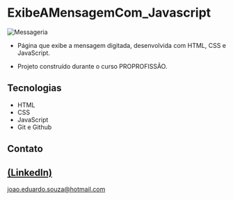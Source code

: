 # ExibeAMensagemCom_Javascript
![Messageria](https://github.com/JoaoEduSB/ExibeAMensagemCom_Javascript/assets/146045770/b702a911-6999-4ac5-b489-b7e2c9256ea4)

 - Página que exibe a mensagem digitada, desenvolvida com HTML, CSS e JavaScript.

 - Projeto construído durante o curso PROPROFISSÃO.

## Tecnologias

- HTML
- CSS
- JavaScript
- Git e Github

## Contato
[(LinkedIn)](https://www.linkedin.com/in/joaoedusb/)
-----
joao.eduardo.souza@hotmail.com
